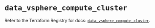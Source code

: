 # `data_vsphere_compute_cluster`

Refer to the Terraform Registry for docs: [`data_vsphere_compute_cluster`](https://registry.terraform.io/providers/vmware/vsphere/2.14.1/docs/data-sources/compute_cluster).
